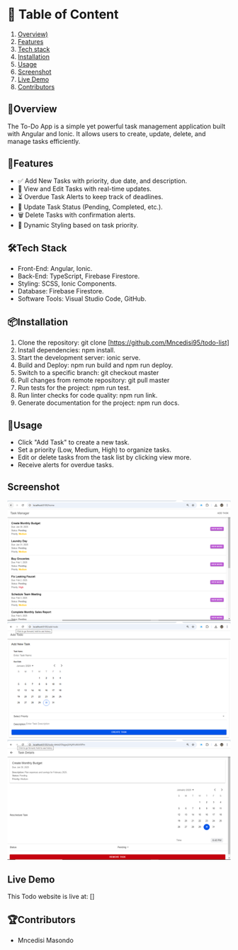 # 📖 Table of Content

1. [Overview)](#overview)
2. [Features](#features)
3. [Tech stack](#️tech-stack)
4. [Installation](#installation)
5. [Usage](#usage)
6. [Screenshot](#screenshot)
7. [Live Demo](#live-demo)
8. [Contributors](#contributors)

## 📌Overview

The To-Do App is a simple yet powerful task management application built with Angular and Ionic. It allows users to create, update, delete, and manage tasks efficiently.

## 🚀Features

- ✅ Add New Tasks with priority, due date, and description.
- 📅 View and Edit Tasks with real-time updates.
- ⏳ Overdue Task Alerts to keep track of deadlines.
- 🔄 Update Task Status (Pending, Completed, etc.).
- 🗑️ Delete Tasks with confirmation alerts.
- 🎨 Dynamic Styling based on task priority.

## 🛠️Tech Stack

- Front-End: Angular, Ionic.
- Back-End: TypeScript, Firebase Firestore.
- Styling: SCSS, Ionic Components.
- Database: Firebase Firestore.
- Software Tools: Visual Studio Code, GitHub.

## 📦Installation

1. Clone the repository: git clone [https://github.com/Mncedisi95/todo-list]
2. Install dependencies: npm install.
3. Start the development server: ionic serve.
4. Build and Deploy: npm run build and npm run deploy.
5. Switch to a specific branch: git checkout master
6. Pull changes from remote repository: git pull master
7. Run tests for the project: npm run test.
8. Run linter checks for code quality: npm run link.
9. Generate documentation for the project: npm run docs.

## 📜Usage

- Click "Add Task" to create a new task.
- Set a priority (Low, Medium, High) to organize tasks.
- Edit or delete tasks from the task list by clicking view more.
- Receive alerts for overdue tasks.

## Screenshot

![Todo-List Screen](src/assets/screenshot/todo-list.png)
![Add-Todo Screen](src/assets/screenshot/add-todo.png)
![Todo-Detail Screen](src/assets/screenshot/todo-detail.png)

## Live Demo

This Todo website is live at: []

## 🏆Contributors

- Mncedisi Masondo

